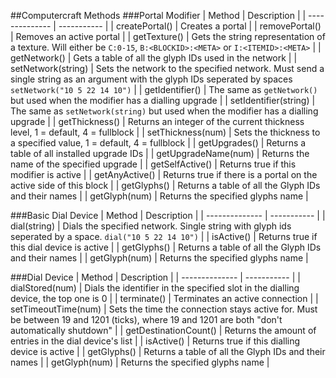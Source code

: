 ##Computercraft Methods
###Portal Modifier
| Method         | Description |
| -------------- | ----------- |
| createPortal() | Creates a portal |
| removePortal() | Removes an active portal |
| getTexture()   | Gets the string representation of a texture. Will either be `C:0-15`, `B:<BLOCKID>:<META>` or `I:<ITEMID>:<META>` |
| getNetwork()   | Gets a table of all the glyph IDs used in the network |
| setNetwork(string) | Sets the network to the specified network. Must send a single string as an argument with the glyph IDs seperated by spaces `setNetwork("10 5 22 14 10")` |
| getIdentifier() | The same as `getNetwork()` but used when the modifier has a dialling upgrade |
| setIdentifier(string) | The same as `setNetwork(string)` but used when the modifier has a dialling upgrade |
| getThickness() | Returns an integer of the current thickness level, 1 = default, 4 = fullblock |
| setThickness(num) | Sets the thickness to a specified value, 1 = default, 4 = fullblock |
| getUpgrades() | Returns a table of all installed upgrade IDs |
| getUpgradeName(num) | Returns the name of the specified upgrade |
| getSelfActive() | Returns true if this modifier is active |
| getAnyActive() | Returns true if there is a portal on the active side of this block |
| getGlyphs() | Returns a table of all the Glyph IDs and their names |
| getGlyph(num) | Returns the specified glyphs name |

###Basic Dial Device
| Method         | Description |
| -------------- | ----------- |
| dial(string) | Dials the specified network. Single string with glyph ids seperated by a space. `dial("10 5 22 14 10")` |
| isActive() | Returns true if this dial device is active |
| getGlyphs() | Returns a table of all the Glyph IDs and their names |
| getGlyph(num) | Returns the specified glyphs name |

###Dial Device
| Method         | Description |
| -------------- | ----------- |
| dialStored(num) | Dials the identifier in the specified slot in the dialling device, the top one is 0 |
| terminate() | Terminates an active connection |
| setTimeoutTime(num) | Sets the time the connection stays active for. Must be between 19 and 1201 (ticks), where 19 and 1201 are both "don't automatically shutdown" |
| getDestinationCount() | Returns the amount of entries in the dial device's list |
| isActive() | Returns true if this dialling device is active |
| getGlyphs() | Returns a table of all the Glyph IDs and their names |
| getGlyph(num) | Returns the specified glyphs name |
